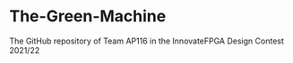 # The-Green-Machine
 The GitHub repository of Team AP116 in the InnovateFPGA Design Contest 2021/22
